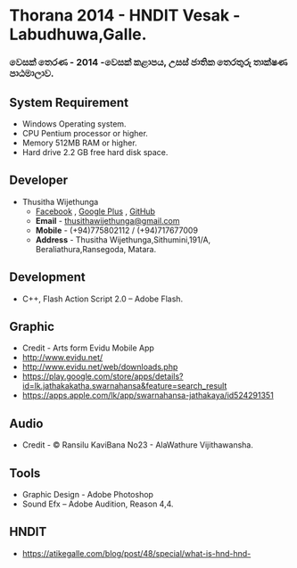 # Thorana 2014 - HNDIT Vesak - Labudhuwa,Galle.
### වෙසක් තෙරණ - 2014 -වෙසක් කළාපය, උසස් ජාතික තෙරතුරු තාක්ෂණ පාඨමාලාව.

## System Requirement
* Windows Operating system.
* CPU	Pentium processor or higher.
* Memory	512MB RAM or higher.
* Hard drive	2.2 GB free hard disk space.

## Developer
* 	Thusitha Wijethunga
	* 	[Facebook](https://www.facebook.com/mr.thusitha.wijethunga) , [Google Plus](https://plus.google.com/+thusithawijethunga) , [GitHub](https://github.com/thusithawijethunga)
	* 	**Email** - thusithawijethunga@gmail.com
	* 	**Mobile** - (+94)775802112 / (+94)717677009
	* 	**Address** - Thusitha Wijethunga,Sithumini,191/A, Beraliathura,Ransegoda, Matara.

## Development
- C++, Flash Action Script 2.0 – Adobe Flash.

## Graphic
* Credit - Arts form Evidu Mobile App
* 	http://www.evidu.net/
* 	http://www.evidu.net/web/downloads.php
* 	https://play.google.com/store/apps/details?id=lk.jathakakatha.swarnahansa&feature=search_result
* 	https://apps.apple.com/lk/app/swarnahansa-jathakaya/id524291351

## Audio
*  Credit - © Ransilu KaviBana No23 - AlaWathure Vijithawansha.

## Tools
* Graphic Design 	- Adobe Photoshop
* Sound Efx 	– Adobe Audition, Reason 4,4.
	
## HNDIT	
* https://atikegalle.com/blog/post/48/special/what-is-hnd-hnd-